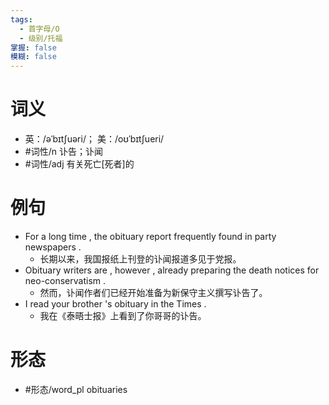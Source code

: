 ```yaml
---
tags:
  - 首字母/O
  - 级别/托福
掌握: false
模糊: false
---
```

# 词义
- 英：/əˈbɪtʃuəri/； 美：/oʊˈbɪtʃueri/
- #词性/n  讣告；讣闻
- #词性/adj  有关死亡[死者]的
# 例句
- For a long time , the obituary report frequently found in party newspapers .
	- 长期以来，我国报纸上刊登的讣闻报道多见于党报。
- Obituary writers are , however , already preparing the death notices for neo-conservatism .
	- 然而，讣闻作者们已经开始准备为新保守主义撰写讣告了。
- I read your brother 's obituary in the Times .
	- 我在《泰晤士报》上看到了你哥哥的讣告。
# 形态
- #形态/word_pl obituaries

